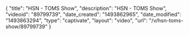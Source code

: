 {
    "title": "HSN - TOMS Show",
    "description": "HSN - TOMS Show",
    "videoid": "89799739",
    "date_created": "1493862965",
    "date_modified": "1493863294",
    "type": "captivate",
    "layout": "video",
    "url": "\/v\/hsn-toms-show\/89799739"
}